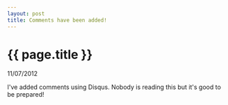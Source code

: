 ```yaml
---
layout: post
title: Comments have been added!
---
```


{{ page.title }}
================

<p class="meta">11/07/2012</p>

I've added comments using Disqus. Nobody is reading this but it's good to be prepared!